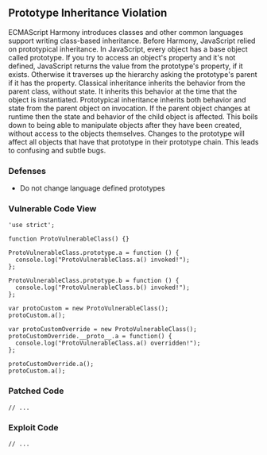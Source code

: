 ## Prototype Inheritance Violation
ECMAScript Harmony introduces classes and other common languages support writing class-based inheritance. Before Harmony, JavaScript relied on prototypical inheritance. In JavaScript, every object has a base object called prototype. If you try to access an object's property and it's not defined, JavaScript returns the value from the prototype's property, if it exists. Otherwise it traverses up the hierarchy asking the prototype's parent if it has the property. Classical inheritance inherits the behavior from the parent class, without state. It inherits this behavior at the time that the object is instantiated. Prototypical inheritance inherits both behavior and state from the parent object on invocation. If the parent object changes at runtime then the state and behavior of the child object is affected. This boils down to being able to manipulate objects after they have been created, without access to the objects themselves. Changes to the prototype will affect all objects that have that prototype in their prototype chain. This leads to confusing and subtle bugs.

### Defenses
- Do not change language defined prototypes

### Vulnerable Code View
```
'use strict';

function ProtoVulnerableClass() {}

ProtoVulnerableClass.prototype.a = function () {
  console.log("ProtoVulnerableClass.a() invoked!");
};

ProtoVulnerableClass.prototype.b = function () {
  console.log("ProtoVulnerableClass.b() invoked!");
};

var protoCustom = new ProtoVulnerableClass();
protoCustom.a();

var protoCustomOverride = new ProtoVulnerableClass();
protoCustomOverride.__proto__.a = function() {
  console.log("ProtoVulnerableClass.a() overridden!");
};

protoCustomOverride.a();
protoCustom.a();

```

### Patched Code
```
// ...
```

### Exploit Code
```
// ...
```